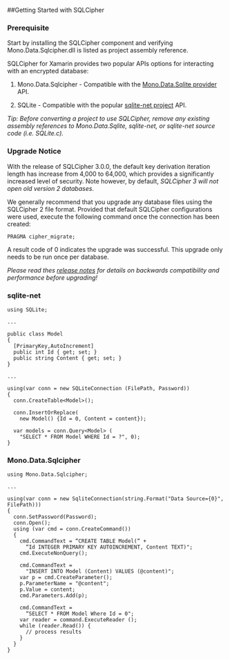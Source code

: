 ##Getting Started with SQLCipher 

### Prerequisite

Start by installing the SQLCipher component and verifying Mono.Data.Sqlcipher.dll is listed as project assembly reference.

SQLCipher for Xamarin provides two popular APIs options for interacting with an encrypted database:

1. Mono.Data.Sqlcipher - Compatible with the [Mono.Data.Sqlite provider](http://docs.xamarin.com/guides/ios/advanced_topics/system.data) API.

2. SQLite - Compatible with the popular [sqlite-net project](https://github.com/praeclarum/sqlite-net) API.

_Tip: Before converting a project to use SQLCipher, remove any existing assembly references to Mono.Data.Sqlite, sqlite-net, or sqlite-net source code (i.e. SQLite.c)._

### Upgrade Notice

With the release of SQLCipher 3.0.0, the default key derivation iteration length has increase from 4,000 to 64,000, which provides a significantly increased level of security. Note however, by default, *SQLCipher 3 will not open old version 2 databases*.

We generally recommend that you upgrade any database files using the SQLCipher 2 file format. Provided that default SQLCipher configurations were used, execute the following command once the connection has been created:

    PRAGMA cipher_migrate;
    
A result code of 0 indicates the upgrade was successful.  This upgrade only needs to be run once per database.  

*Please read thes [release notes](http://sqlcipher.net/blog/2013/11/11/sqlcipher-300-release.html) for details on backwards compatibility and performance before upgrading!*

### sqlite-net

    using SQLite;
    
    ...

    public class Model
    {
      [PrimaryKey,AutoIncrement]
      public int Id { get; set; }
      public string Content { get; set; }
    }
    
    ...
    
    using(var conn = new SQLiteConnection (FilePath, Password))
    {
      conn.CreateTable<Model>();
    
      conn.InsertOrReplace( 
        new Model() {Id = 0, Content = content});
    
      var models = conn.Query<Model> (
        "SELECT * FROM Model WHERE Id = ?", 0);
    }

### Mono.Data.Sqlcipher

    using Mono.Data.Sqlcipher;

    ...

    using(var conn = new SqliteConnection(string.Format("Data Source={0}", FilePath)))
    {
      conn.SetPassword(Password);
      conn.Open(); 
      using (var cmd = conn.CreateCommand())
      {
        cmd.CommandText = “CREATE TABLE Model(“ +
          “Id INTEGER PRIMARY KEY AUTOINCREMENT, Content TEXT)";
        cmd.ExecuteNonQuery();
    
        cmd.CommandText = 
          "INSERT INTO Model (Content) VALUES (@content)";
        var p = cmd.CreateParameter();
        p.ParameterName = "@content";
        p.Value = content;
        cmd.Parameters.Add(p);
    
        cmd.CommandText = 
          “SELECT * FROM Model Where Id = 0";
        var reader = command.ExecuteReader ();
        while (reader.Read()) {
          // process results
        }
      }
    }

